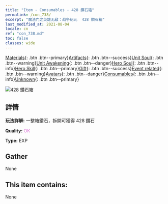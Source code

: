```yaml
---
title: "Item - Consumables - 428 鑽石箱"
permalink: /con_738/
excerpt: "魔法门之英雄无敌：战争纪元  428 鑽石箱"
last_modified_at: 2021-08-04
locale: cn
ref: "con_738.md"
toc: false
classes: wide
---
```

 [Materials](/ItemsCN/){: .btn .btn--primary}[Artifacts](/ItemsCN/Artifacts/){: .btn .btn--success}[Unit Soul](/ItemsCN/UnitSoul/){: .btn .btn--warning}[Unit Awakening](/ItemsCN/UnitAwakening/){: .btn .btn--danger}[Hero Soul](/ItemsCN/HeroSoul/){: .btn .btn--info}[Hero Skill](/ItemsCN/HeroSkill/){: .btn .btn--primary}[Gift](/ItemsCN/Gift/){: .btn .btn--success}[Event related](/ItemsCN/Events/){: .btn .btn--warning}[Avatars](/ItemsCN/Avatars/){: .btn .btn--danger}[Consumables](/ItemsCN/Consumables/){: .btn .btn--info}[Unknown](/ItemsCN/Unknown/){: .btn .btn--primary}

 ![428 鑽石箱](/images/t/i_tool_30274.png)

## 詳情
 **玩法詳解:** 一整箱鑽石，拆開可獲得 428 鑽石

 **Quality:** <span style="color: #DA70D6">OK</span>

 **Type:** EXP

## Gather

  None

## This item contains:

  None

